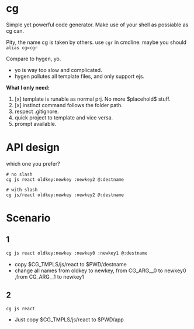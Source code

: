 # cg

Simple yet powerful code generator.
Make use of your shell as possiable as cg can.

Pity, the name cg is taken by others. use `cgr` in cmdline. maybe you should `alias cg=cgr`

Compare to hygen, yo.
- yo is way too slow and complicated.
- hygen pollutes all template files, and only support ejs.

**What I only need:**
1. [x] template is runable as normal prj. No more \$placehold\$ stuff.
2. [x] instinct command follows the folder path.
3. respect .gitignore.
4. quick project to template and vice versa.
5. prompt available.

# API design 
which one you prefer?
```
# no slash
cg js react oldkey:newkey :newkey2 @:destname 

# with slash
cg js/react oldkey:newkey :newkey2 @:destname 
```

# Scenario
## 1
``` bash
cg js react oldkey:newkey :newkey0 :newkey1 @:destname 
```
- copy $CG_TMPLS/js/react to $PWD/destname
- change all names from oldkey to newkey,  from  CG_ARG__0 to newkey0 ,from  CG_ARG__1 to newkey1

## 2
``` bash
cg js react
```
- Just copy $CG_TMPLS/js/react to $PWD/app



